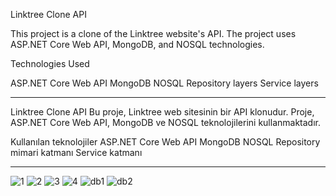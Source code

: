 Linktree Clone API

This project is a clone of the Linktree website's API. The project uses ASP.NET Core Web API, MongoDB, and NOSQL technologies.

Technologies Used

ASP.NET Core Web API
MongoDB
NOSQL
Repository layers
Service layers

-------------------------------------------------------------------------------------------------------------------------------

Linktree Clone API
Bu proje, Linktree web sitesinin bir API klonudur. Proje, ASP.NET Core Web API, MongoDB ve NOSQL teknolojilerini kullanmaktadır.

Kullanılan teknolojiler
ASP.NET Core Web API
MongoDB
NOSQL
Repository mimari katmanı
Service katmanı

-------------------------------------------------------------------------------------------------------------------------------

![1](https://github.com/TkN42/Linktree-Clone---Api/assets/29886553/ed23a3b2-ba5b-4cda-9032-e0b656669e82)
![2](https://github.com/TkN42/Linktree-Clone---Api/assets/29886553/2d23547c-5382-46fa-9178-1dd2ed1d724a)
![3](https://github.com/TkN42/Linktree-Clone---Api/assets/29886553/ff248846-e37f-4368-9eba-1883586eb1b6)
![4](https://github.com/TkN42/Linktree-Clone---Api/assets/29886553/a2b05331-f378-472c-a0ea-ef6a73c6ccaf)
![db1](https://github.com/TkN42/Linktree-Clone---Api/assets/29886553/edb766af-81fe-471c-82ab-40811fd61eb5)
![db2](https://github.com/TkN42/Linktree-Clone---Api/assets/29886553/4023d6d1-298b-49f1-8910-45d4c68a5cc8)
